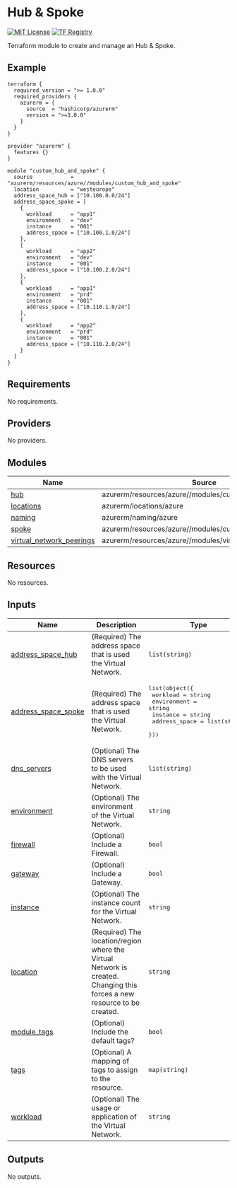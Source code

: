 # Hub & Spoke
[![MIT License](https://img.shields.io/badge/license-MIT-orange.svg)](LICENSE) [![TF Registry](https://img.shields.io/badge/terraform-registry-blue.svg)](https://registry.terraform.io/modules/azurerm/resources/azure/latest/submodules/custom_hub_and_spoke)

Terraform module to create and manage an Hub & Spoke.

## Example

```hcl
terraform {
  required_version = ">= 1.0.0"
  required_providers {
    azurerm = {
      source  = "hashicorp/azurerm"
      version = ">=3.0.0"
    }
  }
}

provider "azurerm" {
  features {}
}

module "custom_hub_and_spoke" {
  source            = "azurerm/resources/azure//modules/custom_hub_and_spoke"
  location          = "westeurope"
  address_space_hub = ["10.100.0.0/24"]
  address_space_spoke = [
    {
      workload      = "app1"
      environment   = "dev"
      instance      = "001"
      address_space = ["10.100.1.0/24"]
    },
    {
      workload      = "app2"
      environment   = "dev"
      instance      = "001"
      address_space = ["10.100.2.0/24"]
    },
    {
      workload      = "app1"
      environment   = "prd"
      instance      = "001"
      address_space = ["10.110.1.0/24"]
    },
    {
      workload      = "app2"
      environment   = "prd"
      instance      = "001"
      address_space = ["10.110.2.0/24"]
    }
  ]
}
```

## Requirements

No requirements.

## Providers

No providers.

## Modules

| Name | Source | Version |
|------|--------|---------|
| <a name="module_hub"></a> [hub](#module\_hub) | azurerm/resources/azure//modules/custom_hub | n/a |
| <a name="module_locations"></a> [locations](#module\_locations) | azurerm/locations/azure | n/a |
| <a name="module_naming"></a> [naming](#module\_naming) | azurerm/naming/azure | n/a |
| <a name="module_spoke"></a> [spoke](#module\_spoke) | azurerm/resources/azure//modules/custom_spoke | n/a |
| <a name="module_virtual_network_peerings"></a> [virtual\_network\_peerings](#module\_virtual\_network\_peerings) | azurerm/resources/azure//modules/virtual_network_peerings | n/a |

## Resources

No resources.

## Inputs

| Name | Description | Type | Default | Required |
|------|-------------|------|---------|:--------:|
| <a name="input_address_space_hub"></a> [address\_space\_hub](#input\_address\_space\_hub) | (Required) The address space that is used the Virtual Network. | `list(string)` | n/a | yes |
| <a name="input_address_space_spoke"></a> [address\_space\_spoke](#input\_address\_space\_spoke) | (Required) The address space that is used the Virtual Network. | <pre>list(object({<br>    workload      = string<br>    environment   = string<br>    instance      = string<br>    address_space = list(string)<br>  }))</pre> | n/a | yes |
| <a name="input_dns_servers"></a> [dns\_servers](#input\_dns\_servers) | (Optional) The DNS servers to be used with the Virtual Network. | `list(string)` | `null` | no |
| <a name="input_environment"></a> [environment](#input\_environment) | (Optional) The environment of the Virtual Network. | `string` | `"prd"` | no |
| <a name="input_firewall"></a> [firewall](#input\_firewall) | (Optional) Include a Firewall. | `bool` | `true` | no |
| <a name="input_gateway"></a> [gateway](#input\_gateway) | (Optional) Include a Gateway. | `bool` | `true` | no |
| <a name="input_instance"></a> [instance](#input\_instance) | (Optional) The instance count for the Virtual Network. | `string` | `"001"` | no |
| <a name="input_location"></a> [location](#input\_location) | (Required) The location/region where the Virtual Network is created. Changing this forces a new resource to be created. | `string` | n/a | yes |
| <a name="input_module_tags"></a> [module\_tags](#input\_module\_tags) | (Optional) Include the default tags? | `bool` | `true` | no |
| <a name="input_tags"></a> [tags](#input\_tags) | (Optional) A mapping of tags to assign to the resource. | `map(string)` | `null` | no |
| <a name="input_workload"></a> [workload](#input\_workload) | (Optional) The usage or application of the Virtual Network. | `string` | `"hub"` | no |

## Outputs

No outputs.

